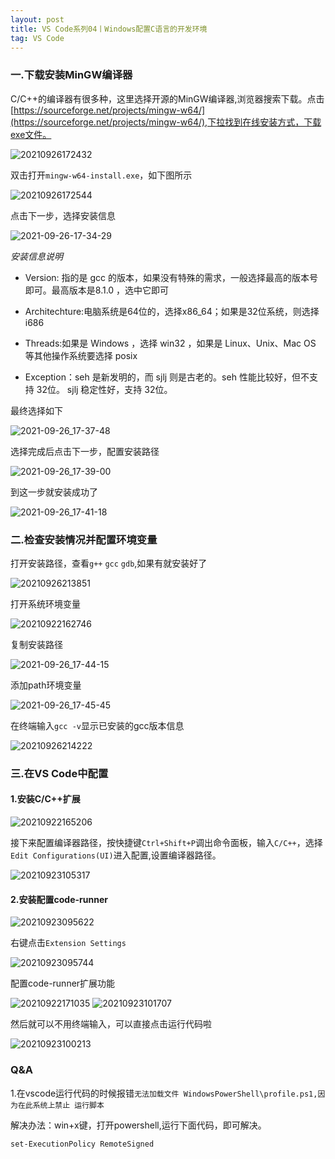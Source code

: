 ```yaml
---
layout: post
title: VS Code系列04丨Windows配置C语言的开发环境
tag: VS Code
---
```


### 一.下载安装MinGW编译器

C/C++的编译器有很多种，这里选择开源的MinGW编译器,浏览器搜索下载。点击[https://sourceforge.net/projects/mingw-w64/](https://sourceforge.net/projects/mingw-w64/),下拉找到在线安装方式，下载exe文件。

![20210926172432](https://cdn.jsdelivr.net/gh/luckykang/picture_bed/blogs_images/20210926172432.png)

双击打开`mingw-w64-install.exe`，如下图所示

![20210926172544](https://cdn.jsdelivr.net/gh/luckykang/picture_bed/blogs_images/20210926172544.png)

点击下一步，选择安装信息

![2021-09-26-17-34-29](https://cdn.jsdelivr.net/gh/luckykang/picture_bed/blogs_images/2021-09-26-17-34-29.png)

*安装信息说明*

- Version: 指的是 gcc 的版本，如果没有特殊的需求，一般选择最高的版本号即可。最高版本是8.1.0 ，选中它即可

- Architechture:电脑系统是64位的，选择x86_64；如果是32位系统，则选择i686

- Threads:如果是 Windows ，选择 win32 ，如果是 Linux、Unix、Mac OS 等其他操作系统要选择 posix

- Exception：seh 是新发明的，而 sjlj 则是古老的。seh 性能比较好，但不支持 32位。 sjlj 稳定性好，支持 32位。

最终选择如下

![2021-09-26_17-37-48](https://cdn.jsdelivr.net/gh/luckykang/picture_bed/blogs_images/2021-09-26_17-37-48.png)

选择完成后点击下一步，配置安装路径

![2021-09-26_17-39-00](https://cdn.jsdelivr.net/gh/luckykang/picture_bed/blogs_images/2021-09-26_17-39-00.png)

到这一步就安装成功了

![2021-09-26_17-41-18](https://cdn.jsdelivr.net/gh/luckykang/picture_bed/blogs_images/2021-09-26_17-41-18.png)

### 二.检查安装情况并配置环境变量

打开安装路径，查看`g++` `gcc` `gdb`,如果有就安装好了

![20210926213851](https://cdn.jsdelivr.net/gh/luckykang/picture_bed/blogs_images/20210926213851.png)

打开系统环境变量

![20210922162746](https://cdn.jsdelivr.net/gh/luckykang/picture_bed/blogs_images/20210922162746.png)

复制安装路径

![2021-09-26_17-44-15](https://cdn.jsdelivr.net/gh/luckykang/picture_bed/blogs_images/2021-09-26_17-44-15.png)

添加path环境变量

![2021-09-26_17-45-45](https://cdn.jsdelivr.net/gh/luckykang/picture_bed/blogs_images/2021-09-26_17-45-45.png)

在终端输入`gcc -v`显示已安装的gcc版本信息

![20210926214222](https://cdn.jsdelivr.net/gh/luckykang/picture_bed/blogs_images/20210926214222.png)

### 三.在VS Code中配置

#### 1.安装C/C++扩展

![20210922165206](https://cdn.jsdelivr.net/gh/luckykang/picture_bed/blogs_images/20210922165206.png)

接下来配置编译器路径，按快捷键`Ctrl+Shift+P`调出命令面板，输入`C/C++`，选择`Edit Configurations(UI)`进入配置,设置编译器路径。

![20210923105317](https://cdn.jsdelivr.net/gh/luckykang/picture_bed/blogs_images/20210923105317.png)

#### 2.安装配置code-runner

![20210923095622](https://cdn.jsdelivr.net/gh/luckykang/picture_bed/blogs_images/20210923095622.png)

右键点击`Extension Settings`

![20210923095744](https://cdn.jsdelivr.net/gh/luckykang/picture_bed/blogs_images/20210923095744.png)

配置code-runner扩展功能

![20210922171035](https://cdn.jsdelivr.net/gh/luckykang/picture_bed/blogs_images/20210922171035.png)
![20210923101707](https://cdn.jsdelivr.net/gh/luckykang/picture_bed/blogs_images/20210923101707.png)

然后就可以不用终端输入，可以直接点击运行代码啦

![20210923100213](https://cdn.jsdelivr.net/gh/luckykang/picture_bed/blogs_images/20210923100213.png)

### Q&A

1.在vscode运行代码的时候报错`无法加载文件 WindowsPowerShell\profile.ps1,因为在此系统上禁止 运行脚本`

解决办法：win+x键，打开powershell,运行下面代码，即可解决。

    set-ExecutionPolicy RemoteSigned   

